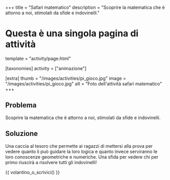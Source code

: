 +++
title = "Safari matematico"
description = "Scoprire la matematica che è attorno a noi, stimolati da sfide e indovinelli."

# Questa è una singola pagina di attività
template = "activity/page.html"

[taxonomies]
activity = ["animazione"]

[extra]
thumb = "/images/activities/pi_gioco.jpg"
image = "/images/activities/pi_gioco.jpg"
alt = "Foto dell'attività safari matematico"
+++
## Problema

Scoprire la matematica che è attorno a noi, stimolati da sfide e indovinelli.

## Soluzione

Una caccia al tesoro che permette ai ragazzi di mettersi alla prova
per vedere quanto li può guidare la loro logica e quanto invece
serviranno le loro conoscenze geometriche e numeriche. Una sfida
per vedere chi per primo riuscirà a risolvere tutti gli indovinelli!

{{ volantino_o_scrivici() }}
